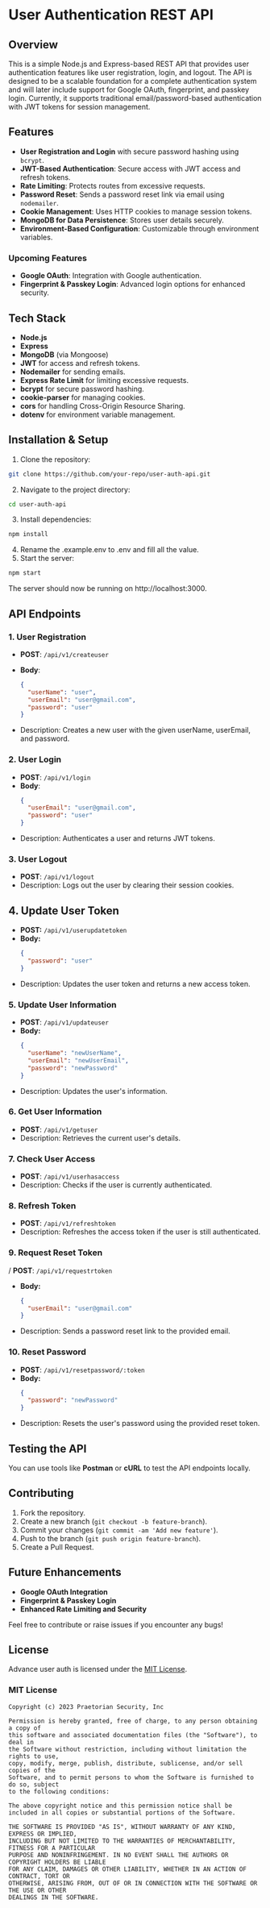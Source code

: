 # User Authentication REST API

## Overview
This is a simple Node.js and Express-based REST API that provides user authentication features like user registration, login, and logout. The API is designed to be a scalable foundation for a complete authentication system and will later include support for Google OAuth, fingerprint, and passkey login. Currently, it supports traditional email/password-based authentication with JWT tokens for session management.

## Features
- **User Registration and Login** with secure password hashing using `bcrypt`.
- **JWT-Based Authentication**: Secure access with JWT access and refresh tokens.
- **Rate Limiting**: Protects routes from excessive requests.
- **Password Reset**: Sends a password reset link via email using `nodemailer`.
- **Cookie Management**: Uses HTTP cookies to manage session tokens.
- **MongoDB for Data Persistence**: Stores user details securely.
- **Environment-Based Configuration**: Customizable through environment variables.

### Upcoming Features
- **Google OAuth**: Integration with Google authentication.
- **Fingerprint & Passkey Login**: Advanced login options for enhanced security.

## Tech Stack
- **Node.js**
- **Express**
- **MongoDB** (via Mongoose)
- **JWT** for access and refresh tokens.
- **Nodemailer** for sending emails.
- **Express Rate Limit** for limiting excessive requests.
- **bcrypt** for secure password hashing.
- **cookie-parser** for managing cookies.
- **cors** for handling Cross-Origin Resource Sharing.
- **dotenv** for environment variable management.

## Installation & Setup
1. Clone the repository:
 ```bash
 git clone https://github.com/your-repo/user-auth-api.git
 ```
2. Navigate to the project directory:
 ```bash
 cd user-auth-api
 ```
3. Install dependencies:
 ```bash
 npm install
 ```
4. Rename the .example.env to .env and fill all the value.
5. Start the server:
 ```bash
 npm start
 ```
The server should now be running on http://localhost:3000.



## API Endpoints

### 1. **User Registration**

- **POST**: `/api/v1/createuser`
- **Body**:

  ```json
  {
    "userName": "user",
    "userEmail": "user@gmail.com",
    "password": "user"
  }
- Description: Creates a new user with the given userName, userEmail, and password.

### 2. User Login
- **POST**: `/api/v1/login`
- **Body**:
  ```json
  {
    "userEmail": "user@gmail.com",
    "password": "user"
  }
  ```
- Description: Authenticates a user and returns JWT tokens.

### 3. User Logout
- **POST**: `/api/v1/logout`
- Description: Logs out the user by clearing their session cookies.

## 4. Update User Token
- **POST:** `/api/v1/userupdatetoken`  
- **Body:**
  ```json
  {
    "password": "user"
  }
  ```
- Description: Updates the user token and returns a new access token.

### 5. Update User Information
- **POST**: `/api/v1/updateuser`
- **Body:**
  ```json
  {
    "userName": "newUserName",
    "userEmail": "newUserEmail",
    "password": "newPassword"
  }
  ```
- Description: Updates the user's information.

### 6. Get User Information
- **POST**: `/api/v1/getuser`
- Description: Retrieves the current user's details.

### 7. Check User Access
- **POST**: `/api/v1/userhasaccess`
- Description: Checks if the user is currently authenticated.

### 8. Refresh Token
- **POST**: `/api/v1/refreshtoken`
- Description: Refreshes the access token if the user is still authenticated.

### 9. Request Reset Token
/ **POST**: `/api/v1/requestrtoken`
- **Body:**
  ```json
  {
    "userEmail": "user@gmail.com"
  }
  ```
- Description: Sends a password reset link to the provided email.

### 10. Reset Password
- **POST**: `/api/v1/resetpassword/:token`
- **Body:**
  ```json
  {
    "password": "newPassword"
  }
  ```
- Description: Resets the user's password using the provided reset token.

## Testing the API

You can use tools like **Postman** or **cURL** to test the API endpoints locally.

## Contributing

1. Fork the repository.
2. Create a new branch (`git checkout -b feature-branch`).
3. Commit your changes (`git commit -am 'Add new feature'`).
4. Push to the branch (`git push origin feature-branch`).
5. Create a Pull Request.

## Future Enhancements

- **Google OAuth Integration**
- **Fingerprint & Passkey Login**
- **Enhanced Rate Limiting and Security**

Feel free to contribute or raise issues if you encounter any bugs!

## License

Advance user auth is licensed under the [MIT License](LICENSE).
### MIT License
```
Copyright (c) 2023 Praetorian Security, Inc

Permission is hereby granted, free of charge, to any person obtaining a copy of 
this software and associated documentation files (the "Software"), to deal in 
the Software without restriction, including without limitation the rights to use, 
copy, modify, merge, publish, distribute, sublicense, and/or sell copies of the 
Software, and to permit persons to whom the Software is furnished to do so, subject 
to the following conditions:

The above copyright notice and this permission notice shall be 
included in all copies or substantial portions of the Software.

THE SOFTWARE IS PROVIDED "AS IS", WITHOUT WARRANTY OF ANY KIND, EXPRESS OR IMPLIED, 
INCLUDING BUT NOT LIMITED TO THE WARRANTIES OF MERCHANTABILITY, FITNESS FOR A PARTICULAR 
PURPOSE AND NONINFRINGEMENT. IN NO EVENT SHALL THE AUTHORS OR COPYRIGHT HOLDERS BE LIABLE 
FOR ANY CLAIM, DAMAGES OR OTHER LIABILITY, WHETHER IN AN ACTION OF CONTRACT, TORT OR 
OTHERWISE, ARISING FROM, OUT OF OR IN CONNECTION WITH THE SOFTWARE OR THE USE OR OTHER 
DEALINGS IN THE SOFTWARE.
```
